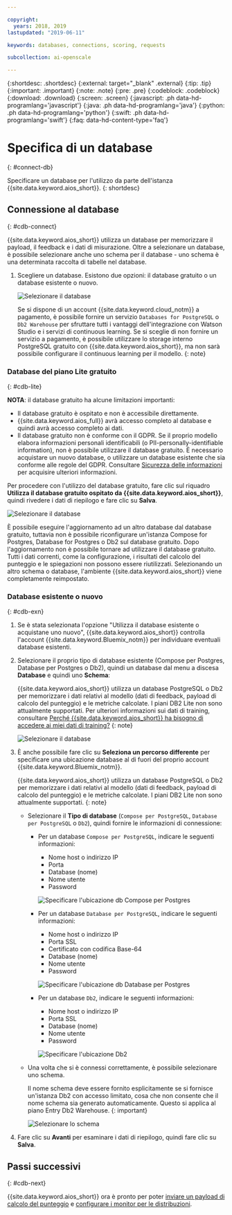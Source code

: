 ```yaml
---

copyright:
  years: 2018, 2019
lastupdated: "2019-06-11"

keywords: databases, connections, scoring, requests

subcollection: ai-openscale

---
```


{:shortdesc: .shortdesc}
{:external: target="_blank" .external}
{:tip: .tip}
{:important: .important}
{:note: .note}
{:pre: .pre}
{:codeblock: .codeblock}
{:download: .download}
{:screen: .screen}
{:javascript: .ph data-hd-programlang='javascript'}
{:java: .ph data-hd-programlang='java'}
{:python: .ph data-hd-programlang='python'}
{:swift: .ph data-hd-programlang='swift'}
{:faq: data-hd-content-type='faq'}

# Specifica di un database
{: #connect-db}

Specificare un database per l'utilizzo da parte dell'istanza {{site.data.keyword.aios_short}}.
{: shortdesc}

## Connessione al database
{: #cdb-connect}

{{site.data.keyword.aios_short}} utilizza un database per memorizzare il payload, il feedback e i dati di misurazione. Oltre a selezionare un database, è possibile selezionare anche uno schema per il database - uno schema è una determinata raccolta di tabelle nel database.

1.  Scegliere un database. Esistono due opzioni: il database gratuito o un database esistente o nuovo.

    ![Selezionare il database](images/gs-config-database.png)

    Se si dispone di un account {{site.data.keyword.cloud_notm}} a pagamento, è possibile fornire un servizio `Databases for PostgreSQL` o `Db2 Warehouse` per sfruttare tutti i vantaggi dell'integrazione con Watson Studio e i servizi di continuous learning. Se si sceglie di non fornire un servizio a pagamento, è possibile utilizzare lo storage interno PostgreSQL gratuito con {{site.data.keyword.aios_short}}, ma non sarà possibile configurare il continuous learning per il modello.
    {: note}

### Database del piano Lite gratuito
{: #cdb-lite}

**NOTA**: il database gratuito ha alcune limitazioni importanti:

- Il database gratuito è ospitato e non è accessibile direttamente.
- {{site.data.keyword.aios_full}} avrà accesso completo al database e quindi avrà accesso completo ai dati.
- Il database gratuito non è conforme con il GDPR. Se il proprio modello elabora informazioni personali identificabili (o PII-personally-identifiable information), non è possibile utilizzare il database gratuito. È necessario acquistare un nuovo database, o utilizzare un database esistente che sia conforme alle regole del GDPR. Consultare [Sicurezza delle informazioni](/docs/services/ai-openscale?topic=ai-openscale-is-ov) per acquisire ulteriori informazioni.

Per procedere con l'utilizzo del database gratuito, fare clic sul riquadro **Utilizza il database gratuito ospitato da {{site.data.keyword.aios_short}}**, quindi rivedere i dati di riepilogo e fare clic su **Salva**.

  ![Selezionare il database](images/gs-config-database2.png)
  
È possibile eseguire l'aggiornamento ad un altro database dal database gratuito, tuttavia non è possibile riconfigurare un'istanza Compose for Postgres, Database for Postgres o Db2 sul database gratuito. Dopo l'aggiornamento non è possibile tornare ad utilizzare il database gratuito. Tutti i dati correnti, come la configurazione, i risultati del calcolo del punteggio e le spiegazioni non possono essere riutilizzati. Selezionando un altro schema o database, l'ambiente {{site.data.keyword.aios_short}} viene completamente reimpostato.



### Database esistente o nuovo
{: #cdb-exn}

1.  Se è stata selezionata l'opzione "Utilizza il database esistente o acquistane uno nuovo", {{site.data.keyword.aios_short}} controlla l'account {{site.data.keyword.Bluemix_notm}} per individuare eventuali database esistenti.

1.  Selezionare il proprio tipo di database esistente (Compose per Postgres, Database per Postgres o Db2), quindi un database dal menu a discesa **Database** e quindi uno **Schema**:

    {{site.data.keyword.aios_short}} utilizza un database PostgreSQL o Db2 per memorizzare i dati relativi al modello (dati di feedback, payload di calcolo del punteggio) e le metriche calcolate. I piani DB2 Lite non sono attualmente supportati. Per ulteriori informazioni sui dati di training, consultare [Perché {{site.data.keyword.aios_short}} ha bisogno di accedere ai miei dati di training?](/docs/services/ai-openscale?topic=ai-openscale-trainingdata#trainingdata)
    {: note}

    ![Selezionare il database](images/gs-config-database3.png)

1.  È anche possibile fare clic su **Seleziona un percorso differente** per specificare una ubicazione database al di fuori del proprio account {{site.data.keyword.Bluemix_notm}}.

    {{site.data.keyword.aios_short}} utilizza un database PostgreSQL o Db2 per memorizzare i dati relativi al modello (dati di feedback, payload di calcolo del punteggio) e le metriche calcolate. I piani DB2 Lite non sono attualmente supportati.
    {: note}

    - Selezionare il **Tipo di database** (`Compose per PostgreSQL`, `Database per PostgreSQL` o `Db2`), quindi fornire le informazioni di connessione:

        - Per un database `Compose per PostgreSQL`, indicare le seguenti informazioni:

            - Nome host o indirizzo IP
            - Porta
            - Database (nome)
            - Nome utente
            - Password

            ![Specificare l'ubicazione db Compose per Postgres](images/db-config-cpostgres.png)

        - Per un database `Database per PostgreSQL`, indicare le seguenti informazioni:

            - Nome host o indirizzo IP
            - Porta SSL
            - Certificato con codifica Base-64
            - Database (nome)
            - Nome utente
            - Password

            ![Specificare l'ubicazione db Database per Postgres](images/db-config-dpostgres.png)

        - Per un database `Db2`, indicare le seguenti informazioni:

            - Nome host o indirizzo IP
            - Porta SSL
            - Database (nome)
            - Nome utente
            - Password

            ![Specificare l'ubicazione Db2 ](images/db-config-db2.png)

    - Una volta che si è connessi correttamente, è possibile selezionare uno schema.

      Il nome schema deve essere fornito esplicitamente se si fornisce un'istanza Db2 con accesso limitato, cosa che non consente che il nome schema sia generato automaticamente. Questo si applica al piano Entry Db2 Warehouse.
      {: important}

      ![Selezionare lo schema](images/gs-config-database5.png)

1.  Fare clic su **Avanti** per esaminare i dati di riepilogo, quindi fare clic su **Salva**.



## Passi successivi
{: #cdb-next}

{{site.data.keyword.aios_short}} ora è pronto per poter [inviare un payload di calcolo del punteggio](/docs/services/ai-openscale?topic=ai-openscale-connect-db#cdb-score) e [configurare i monitor per le distribuzioni](/docs/services/ai-openscale?topic=ai-openscale-mo-config).
